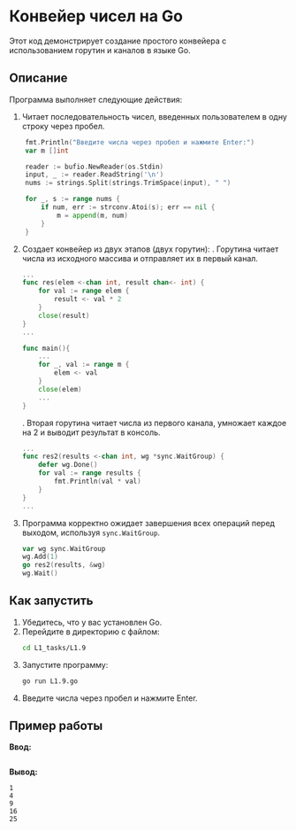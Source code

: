 # Конвейер чисел на Go

Этот код демонстрирует создание простого конвейера с использованием горутин и каналов в языке Go.

## Описание

Программа выполняет следующие действия:
1.  Читает последовательность чисел, введенных пользователем в одну строку через пробел.

```go
    fmt.Println("Введите числа через пробел и нажмите Enter:")
	var m []int

	reader := bufio.NewReader(os.Stdin)
	input, _ := reader.ReadString('\n')
	nums := strings.Split(strings.TrimSpace(input), " ")

	for _, s := range nums {
		if num, err := strconv.Atoi(s); err == nil {
			m = append(m, num)
		}
	}

```


2.  Создает конвейер из двух этапов (двух горутин):
    . Горутина читает числа из исходного массива и отправляет их в первый канал.

    ```go 
    ...
    func res(elem <-chan int, result chan<- int) {
	    for val := range elem {
		    result <- val * 2
	    }
	    close(result)
    }
    ...

    func main(){
        ...
        for _, val := range m {
		    elem <- val
	    }
        close(elem)
        ...
    }
    ```
    . Вторая горутина читает числа из первого канала, умножает каждое на 2 и выводит результат в консоль.
    ```go
    ...
    func res2(results <-chan int, wg *sync.WaitGroup) {
	    defer wg.Done()
	    for val := range results {
		    fmt.Println(val * val)
	    }
    }
    ...
    ```
    

3.  Программа корректно ожидает завершения всех операций перед выходом, используя `sync.WaitGroup`.

    ```go
    var wg sync.WaitGroup
    wg.Add(1)
    go res2(results, &wg)
    wg.Wait()
    ```


## Как запустить

1.  Убедитесь, что у вас установлен Go.
2.  Перейдите в директорию с файлом:
    ```bash
    cd L1_tasks/L1.9
    ```
3.  Запустите программу:
    ```bash
    go run L1.9.go
    ```
4.  Введите числа через пробел и нажмите Enter.

## Пример работы

**Ввод:**
```1 2 3 4 5
```
**Вывод:**
```
1
4
9
16
25 
```

